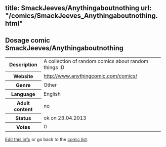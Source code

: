 title: SmackJeeves/Anythingaboutnothing
url: "/comics/SmackJeeves_Anythingaboutnothing.html"
---
Dosage comic SmackJeeves/Anythingaboutnothing
-----------------------------------------

<table class="comicinfo">
<tr>
<th>Description</th><td>A collection of random comics about random things :D</td>
</tr>
<tr>
<th>Website</th><td><a href="http://www.anythingcomic.com/comics/">http://www.anythingcomic.com/comics/</a></td>
</tr>
<tr>
<th>Genre</th><td>Other</td>
</tr>
<tr>
<th>Language</th><td>English</td>
</tr>
<tr>
<th>Adult content</th><td>no</td>
</tr>
<tr>
<th>Status</th><td>ok on 23.04.2013</td>
</tr>
<tr>
<th>Votes</th><td>0</div></td>
</tr>
</table>

[Edit this info](/comics/SmackJeeves_Anythingaboutnothing_edit.html) or go back to the [comic list](../comic-index.html).
